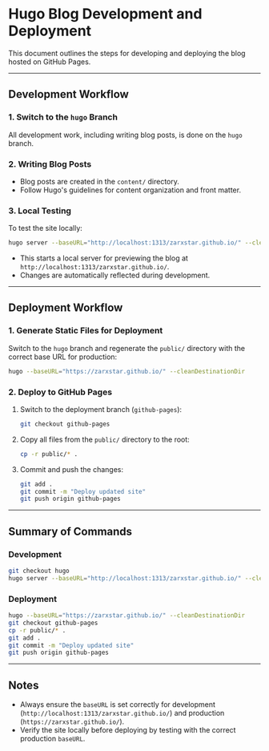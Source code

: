 # Hugo Blog Development and Deployment

This document outlines the steps for developing and deploying the blog hosted on GitHub Pages.

---

## Development Workflow

### 1. Switch to the `hugo` Branch
All development work, including writing blog posts, is done on the `hugo` branch.

### 2. Writing Blog Posts
- Blog posts are created in the `content/` directory.
- Follow Hugo's guidelines for content organization and front matter.

### 3. Local Testing
To test the site locally:

```bash
hugo server --baseURL="http://localhost:1313/zarxstar.github.io/" --cleanDestinationDir
```
- This starts a local server for previewing the blog at `http://localhost:1313/zarxstar.github.io/`.
- Changes are automatically reflected during development.

---

## Deployment Workflow

### 1. Generate Static Files for Deployment
Switch to the `hugo` branch and regenerate the `public/` directory with the correct base URL for production:

```bash
hugo --baseURL="https://zarxstar.github.io/" --cleanDestinationDir
```

### 2. Deploy to GitHub Pages
1. Switch to the deployment branch (`github-pages`):
   ```bash
   git checkout github-pages
   ```
2. Copy all files from the `public/` directory to the root:
   ```bash
   cp -r public/* .
   ```
3. Commit and push the changes:
   ```bash
   git add .
   git commit -m "Deploy updated site"
   git push origin github-pages
   ```

---

## Summary of Commands

### Development
```bash
git checkout hugo
hugo server --baseURL="http://localhost:1313/zarxstar.github.io/" --cleanDestinationDir
```

### Deployment
```bash
hugo --baseURL="https://zarxstar.github.io/" --cleanDestinationDir
git checkout github-pages
cp -r public/* .
git add .
git commit -m "Deploy updated site"
git push origin github-pages
```

---

## Notes
- Always ensure the `baseURL` is set correctly for development (`http://localhost:1313/zarxstar.github.io/`) and production (`https://zarxstar.github.io/`).
- Verify the site locally before deploying by testing with the correct production `baseURL`.
